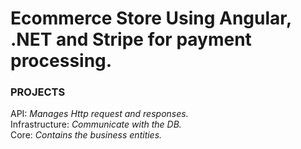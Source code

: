<h1>Ecommerce Store Using Angular, .NET and Stripe for payment processing.</h1> 

<h3>PROJECTS</h3>
API: <i>Manages Http request and responses.</i> </br>
Infrastructure: <i>Communicate with the DB. </i> </br>
Core: <i>Contains the business entities.</i> </br>
